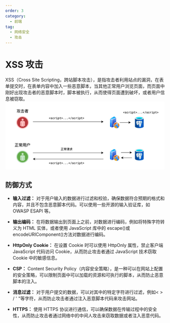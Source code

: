 ```yaml
---
order: 3
category:
  - 前端
tag:
  - 网络安全
  - 攻击
---
```


# XSS 攻击

XSS（Cross Site Scripting，跨站脚本攻击），是指攻击者利用站点的漏洞，在表单提交时，在表单内容中加入一些恶意脚本，当其他正常用户浏览页面，而页面中刚好出现攻击者的恶意脚本时，脚本被执行，从而使得页面遭到破坏，或者用户信息被窃取。 ![](./images/16807481823224.jpg)

## 防御方式

- **输入过滤：** 对于用户输入的数据进行过滤和校验，确保数据符合预期的格式和内容，并且不包含恶意脚本代码。可以使用一些开源的输入验证库，如 OWASP ESAPI 等。

- **输出编码：** 在将数据输出到页面上之前，对数据进行编码，例如将特殊字符转义为 HTML 实体，或者使用 JavaScript 库中的 escape()或 encodeURIComponent()方法对数据进行编码。

- **HttpOnly Cookie：** 在设置 Cookie 时可以使用 HttpOnly 属性，禁止客户端 JavaScript 代码访问 Cookie，从而防止攻击者通过 JavaScript 技术窃取 Cookie 中的敏感信息。

- **CSP：** Content Security Policy（内容安全策略），是一种可以在网站上配置的安全策略，可以限制页面中可以加载的资源和可执行的脚本，从而防止恶意脚本的注入。

- **消息过滤：** 对于用户提交的数据，可以对其中的特定字符进行过滤，例如< > / ' "等字符，从而防止攻击者通过注入恶意脚本代码来攻击网站。

- **HTTPS：** 使用 HTTPS 协议进行通信，可以确保数据在传输过程中的安全性，从而防止攻击者通过网络中的中间人攻击来窃取数据或者注入恶意代码。
